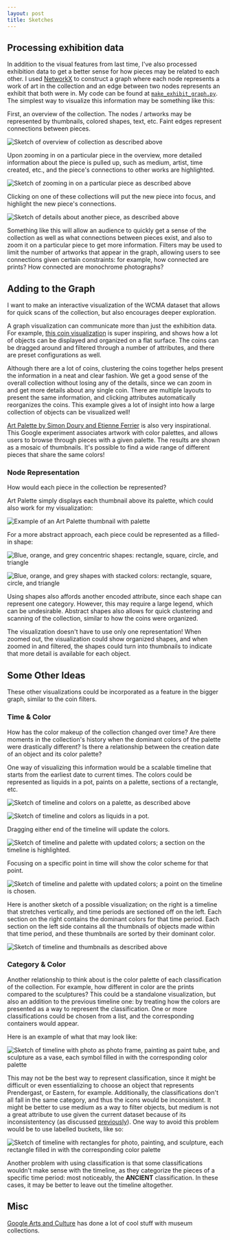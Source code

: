 ```yaml
---
layout: post
title: Sketches
---
```

## Processing exhibition data
In addition to the visual features from last time, I've also processed exhibition data to get a better sense for how pieces may be related to each other. I used [NetworkX](https://networkx.github.io/) to construct a graph where each node represents a work of art in the collection and an edge between two nodes represents an exhibit that both were in. My code can be found at [`make_exhibit_graph.py`](https://github.com/lester-lee/wcma-viz/blob/master/make_exhibit_graph.py). The simplest way to visualize this information may be something like this:

First, an overview of the collection. The nodes / artworks may be represented by thumbnails, colored shapes, text, etc. Faint edges represent connections between pieces.

![Sketch of overview of collection as described above]({{site.baseurl}}/assets/sketches/exhibit_1.png)

Upon zooming in on a particular piece in the overview, more detailed information about the piece is pulled up, such as medium, artist, time created, etc., and the piece's connections to other works are highlighted.

![Sketch of zooming in on a particular piece as described above]({{site.baseurl}}/assets/sketches/exhibit_2.png)

Clicking on one of these collections will put the new piece into focus, and highlight the new piece's connections.

![Sketch of details about another piece, as described above]({{site.baseurl}}/assets/sketches/exhibit_3.png)

Something like this will allow an audience to quickly get a sense of the collection as well as what connections between pieces exist, and also to zoom it on a particular piece to get more information. Filters may be used to limit the number of artworks that appear in the graph, allowing users to see connections given certain constraints: for example, how connected are prints? How connected are monochrome photographs?

## Adding to the Graph
I want to make an interactive visualization of the WCMA dataset that allows for quick scans of the collection, but also encourages deeper exploration.

A graph visualization can communicate more than just the exhibition data. For example, [this coin visualization](https://uclab.fh-potsdam.de/coins/) is super inspiring, and shows how a lot of objects can be displayed and organized on a flat surface. The coins can be dragged around and filtered through a number of attributes, and there are preset configurations as well.

Although there are a lot of coins, clustering the coins together helps present the information in a neat and clear fashion. We get a good sense of the overall collection without losing any of the details, since we can zoom in and get more details about any single coin. There are multiple layouts to present the same information, and clicking attributes automatically reorganizes the coins. This example gives a lot of insight into how a large collection of objects can be visualized well!

[Art Palette by Simon Doury and Etienne Ferrier](https://experiments.withgoogle.com/art-palette) is also very inspirational. This Google experiment associates artwork with color palettes, and allows users to browse through pieces with a given palette. The results are shown as a mosaic of thumbnails. It's possible to find a wide range of different pieces that share the same colors!

### Node Representation
How would each piece in the collection be represented?

Art Palette simply displays each thumbnail above its palette, which could also work for my visualization:

![Example of an Art Palette thumbnail with palette]({{site.baseurl}}/assets/sketches/node_2.png)

For a more abstract approach, each piece could be represented as a filled-in shape:

![Blue, orange, and grey concentric shapes: rectangle, square, circle, and triangle]({{site.baseurl}}/assets/sketches/node_1.png)

![Blue, orange, and grey shapes with stacked colors: rectangle, square, circle, and triangle]({{site.baseurl}}/assets/sketches/node_3.png)

Using shapes also affords another encoded attribute, since each shape can represent one category. However, this may require a large legend, which can be undesirable. Abstract shapes also allows for quick clustering and scanning of the collection, similar to how the coins were organized.

The visualization doesn't have to use only one representation! When zoomed out, the visualization could show organized shapes, and when zoomed in and filtered, the shapes could turn into thumbnails to indicate that more detail is available for each object.

## Some Other Ideas
These other visualizations could be incorporated as a feature in the bigger graph, similar to the coin filters.

### Time & Color
How has the color makeup of the collection changed over time? Are there moments in the collection's history when the dominant colors of the palette were drastically different? Is there a relationship between the creation date of an object and its color palette?

One way of visualizing this information would be a scalable timeline that starts from the earliest date to current times. The colors could be represented as liquids in a pot, paints on a palette, sections of a rectangle, etc.

![Sketch of timeline and colors on a palette, as described above]({{site.baseurl}}/assets/sketches/timecolor_1.png)

![Sketch of timeline and colors as liquids in a pot.]({{site.baseurl}}/assets/sketches/timecolor_2.png)

Dragging either end of the timeline will update the colors.

![Sketch of timeline and palette with updated colors; a section on the timeline is highlighted.]({{site.baseurl}}/assets/sketches/timecolor_3.png)

Focusing on a specific point in time will show the color scheme for that point.

![Sketch of timeline and palette with updated colors; a point on the timeline is chosen.]({{site.baseurl}}/assets/sketches/timecolor_4.png)


Here is another sketch of a possible visualization; on the right is a timeline that stretches vertically, and time periods are sectioned off on the left. Each section on the right contains the dominant colors for that time period. Each section on the left side contains all the thumbnails of objects made within that time period, and these thumbnails are sorted by their dominant color.

![Sketch of timeline and thumbnails as described above]({{site.baseurl}}/assets/sketches/timecolor_5.png)


### Category & Color
Another relationship to think about is the color palette of each classification of the collection. For example, how different in color are the prints compared to the sculptures? This could be a standalone visualization, but also an addition to the previous timeline one: by treating how the colors are presented as a way to represent the classification. One or more classifications could be chosen from a list, and the corresponding containers would appear.

Here is an example of what that may look like:

![Sketch of timeline with photo as photo frame, painting as paint tube, and sculpture as a vase, each symbol filled in with the corresponding color palette]({{site.baseurl}}/assets/sketches/classcolor_1.png)

This may not be the best way to represent classification, since it might be difficult or even essentializing to choose an object that represents Prendergast, or Eastern, for example. Additionally, the classifications don't all fall in the same category, and thus the icons would be inconsistent. It might be better to use medium as a way to filter objects, but medium is not a great attribute to use given the current dataset because of its inconsistentency (as discussed [previously](https://www.lester-lee.com/f2018-info-vis/2018/10/22/mored3/)). One way to avoid this problem would be to use labelled buckets, like so:

![Sketch of timeline with rectangles for photo, painting, and sculpture, each rectangle filled in with the corresponding color palette]({{site.baseurl}}/assets/sketches/classcolor_2.png)

Another problem with using classification is that some classifications wouldn't make sense with the timeline, as they categorize the pieces of a specific time period: most noticeably, the **ANCIENT** classification. In these cases, it may be better to leave out the timeline altogether.

## Misc

[Google Arts and Culture](https://experiments.withgoogle.com/collection/arts-culture) has done a lot of cool stuff with museum collections.